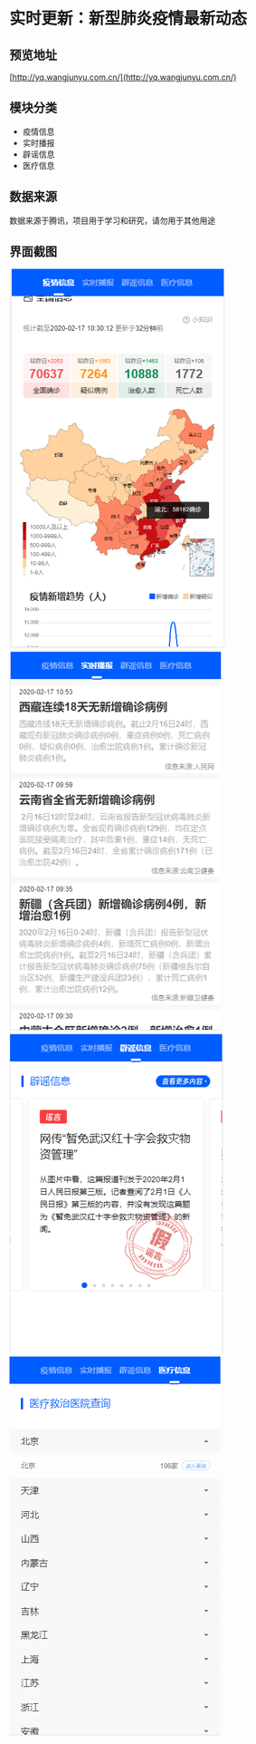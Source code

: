 # 实时更新：新型肺炎疫情最新动态

## 预览地址
[http://yq.wangjunyu.com.cn/](http://yq.wangjunyu.com.cn/)


## 模块分类
- 疫情信息
- 实时播报
- 辟谣信息
- 医疗信息

## 数据来源
数据来源于腾讯，项目用于学习和研究，请勿用于其他用途

## 界面截图

![截图1](https://github.com/linmeimeimei/feiyan2020/blob/master/img/temp1.png)
![截图2](https://github.com/linmeimeimei/feiyan2020/blob/master/img/temp2.jpg)
![截图3](https://github.com/linmeimeimei/feiyan2020/blob/master/img/temp3.jpg)
![截图4](https://github.com/linmeimeimei/feiyan2020/blob/master/img/temp4.jpg)